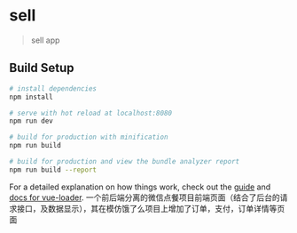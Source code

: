 # sell

> sell app

## Build Setup

``` bash
# install dependencies
npm install

# serve with hot reload at localhost:8080
npm run dev

# build for production with minification
npm run build

# build for production and view the bundle analyzer report
npm run build --report
```

For a detailed explanation on how things work, check out the [guide](http://vuejs-templates.github.io/webpack/) and [docs for vue-loader](http://vuejs.github.io/vue-loader).
一个前后端分离的微信点餐项目前端页面（结合了后台的请求接口，及数据显示），其在模仿饿了么项目上增加了订单，支付，订单详情等页面
